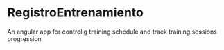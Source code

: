 # RegistroEntrenamiento
An angular app for controlig training schedule and track training sessions progression
